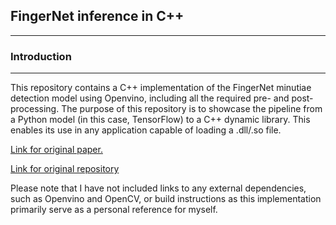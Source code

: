 ## FingerNet inference in C++
---

### Introduction
---

This repository contains a C++ implementation of the FingerNet minutiae detection model using Openvino, including all the required pre- and post-processing. The purpose of this repository is to showcase the pipeline from a Python model (in this case, TensorFlow) to a C++ dynamic library. This enables its use in any application capable of loading a .dll/.so file.

[Link for original paper.](https://arxiv.org/abs/1709.02228)

[Link for original repository](https://github.com/592692070/FingerNet)

Please note that I have not included links to any external dependencies, such as Openvino and OpenCV, or build instructions as this implementation primarily serve as a personal reference for myself.


